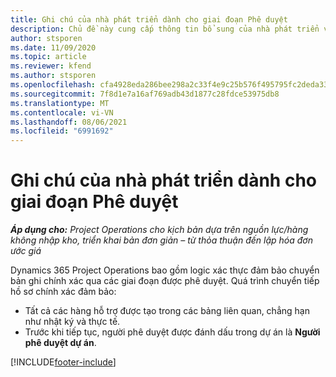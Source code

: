 ```yaml
---
title: Ghi chú của nhà phát triển dành cho giai đoạn Phê duyệt
description: Chủ đề này cung cấp thông tin bổ sung của nhà phát triển về cách xử lý giai đoạn phê duyệt.
author: stsporen
ms.date: 11/09/2020
ms.topic: article
ms.reviewer: kfend
ms.author: stsporen
ms.openlocfilehash: cfa4928eda286bee298a2c33f4e9c25b576f495795fc2deda33b393e372465b1
ms.sourcegitcommit: 7f8d1e7a16af769adb43d1877c28fdce53975db8
ms.translationtype: MT
ms.contentlocale: vi-VN
ms.lasthandoff: 08/06/2021
ms.locfileid: "6991692"
---
```

# <a name="developer-notes-for-approvals"></a>Ghi chú của nhà phát triển dành cho giai đoạn Phê duyệt

_**Áp dụng cho:** Project Operations cho kịch bản dựa trên nguồn lực/hàng không nhập kho, triển khai bản đơn giản – từ thỏa thuận đến lập hóa đơn ước giá_

Dynamics 365 Project Operations bao gồm logic xác thực đảm bảo chuyển bản ghi chính xác qua các giai đoạn được phê duyệt. Quá trình chuyển tiếp hồ sơ chính xác đảm bảo: 

  - Tất cả các hàng hỗ trợ được tạo trong các bảng liên quan, chẳng hạn như nhật ký và thực tế.
  - Trước khi tiếp tục, người phê duyệt được đánh dấu trong dự án là **Người phê duyệt dự án**.


[!INCLUDE[footer-include](../includes/footer-banner.md)]